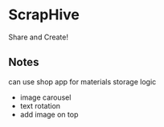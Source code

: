 # ScrapHive

Share and Create!

## Notes

can use shop app for materials storage logic

- image carousel
- text rotation
- add image on top
